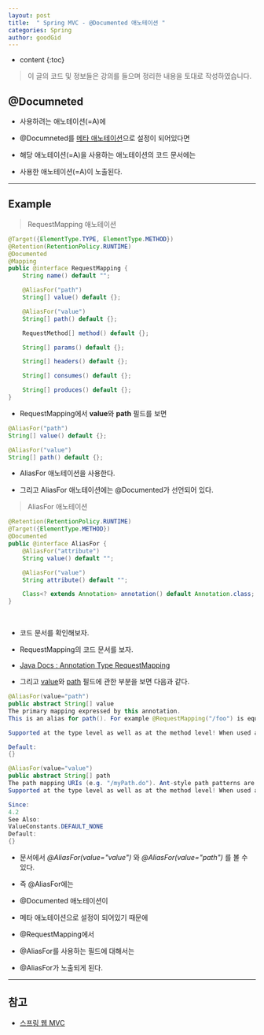 ```yaml
---
layout: post
title:  " Spring MVC - @Documented 애노테이션 "
categories: Spring
author: goodGid
---
```

* content
{:toc}

> 이 글의 코드 및 정보들은 강의를 들으며 정리한 내용을 토대로 작성하였습니다.

## @Documneted

* 사용하려는 애노테이션(=A)에 

* @Documneted를 [메타 애노테이션]({{site.url}}//Spring-MVC-Custom-Annotation/#메타meta-애노테이션)으로 설정이 되어있다면

* 해당 애노테이션(=A)을 사용하는 애노테이션의 코드 문서에는

* 사용한 애노테이션(=A)이 노출된다.







---

## Example

> RequestMapping 애노테이션

``` java
@Target({ElementType.TYPE, ElementType.METHOD})
@Retention(RetentionPolicy.RUNTIME)
@Documented
@Mapping
public @interface RequestMapping {
    String name() default "";

    @AliasFor("path")
    String[] value() default {};

    @AliasFor("value")
    String[] path() default {};

    RequestMethod[] method() default {};

    String[] params() default {};

    String[] headers() default {};

    String[] consumes() default {};

    String[] produces() default {};
}
```

* RequestMapping에서 **value**와 **path** 필드를 보면 

``` java
@AliasFor("path")
String[] value() default {};

@AliasFor("value")
String[] path() default {};
```

* AliasFor 애노테이션을 사용한다. 

* 그리고 AliasFor 애노테이션에는 @Documented가 선언되어 있다.

> AliasFor 애노테이션

``` java
@Retention(RetentionPolicy.RUNTIME)
@Target({ElementType.METHOD})
@Documented
public @interface AliasFor {
    @AliasFor("attribute")
    String value() default "";

    @AliasFor("value")
    String attribute() default "";

    Class<? extends Annotation> annotation() default Annotation.class;
}
```

<br>

* 코드 문서를 확인해보자.

* RequestMapping의 코드 문서를 보자.

* [Java Docs : Annotation Type RequestMapping](https://docs.spring.io/spring/docs/current/javadoc-api/org/springframework/web/bind/annotation/RequestMapping.html)
 
* 그리고 [value](https://docs.spring.io/spring/docs/current/javadoc-api/org/springframework/web/bind/annotation/RequestMapping.html#value--)와 [path](https://docs.spring.io/spring/docs/current/javadoc-api/org/springframework/web/bind/annotation/RequestMapping.html#path--) 필드에 관한 부분을 보면 다음과 같다.


``` java
@AliasFor(value="path")
public abstract String[] value
The primary mapping expressed by this annotation.
This is an alias for path(). For example @RequestMapping("/foo") is equivalent to @RequestMapping(path="/foo").

Supported at the type level as well as at the method level! When used at the type level, all method-level mappings inherit this primary mapping, narrowing it for a specific handler method.

Default:
{}
```

``` java
@AliasFor(value="value")
public abstract String[] path
The path mapping URIs (e.g. "/myPath.do"). Ant-style path patterns are also supported (e.g. "/myPath/*.do"). At the method level, relative paths (e.g. "edit.do") are supported within the primary mapping expressed at the type level. Path mapping URIs may contain placeholders (e.g. "/${connect}").
Supported at the type level as well as at the method level! When used at the type level, all method-level mappings inherit this primary mapping, narrowing it for a specific handler method.

Since:
4.2
See Also:
ValueConstants.DEFAULT_NONE
Default:
{}
```

* 문서에서 *@AliasFor(value="value")* 와 *@AliasFor(value="path")* 를 볼 수 있다.

* 즉 @AliasFor에는 

* @Documented 애노테이션이 

* 메타 애노테이션으로 설정이 되어있기 때문에

* @RequestMapping에서 

* @AliasFor를 사용하는 필드에 대해서는

* @AliasFor가 노출되게 된다.


---

## 참고

* [스프링 웹 MVC](https://www.inflearn.com/course/%EC%9B%B9-mvc)


